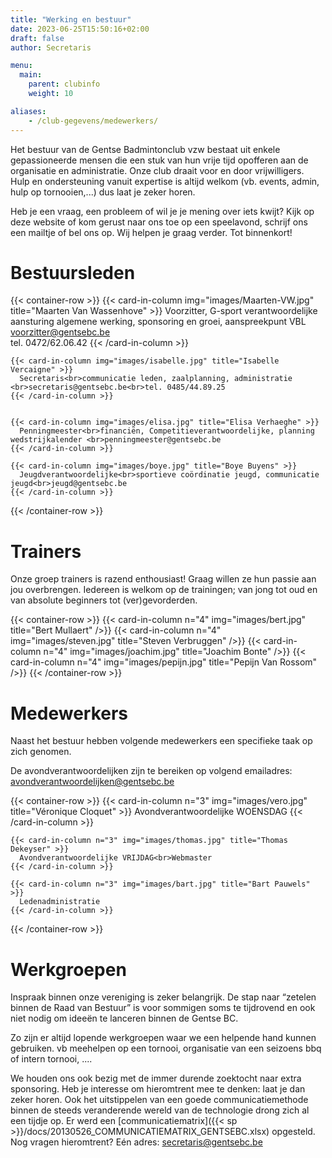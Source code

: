 ```yaml
---
title: "Werking en bestuur"
date: 2023-06-25T15:50:16+02:00
draft: false
author: Secretaris

menu:
  main:
    parent: clubinfo
    weight: 10

aliases:
    - /club-gegevens/medewerkers/       
---
```



Het bestuur van de Gentse Badmintonclub vzw bestaat uit enkele gepassioneerde mensen die een stuk van hun vrije tijd opofferen aan de organisatie en administratie. Onze club draait voor en door vrijwilligers. Hulp en ondersteuning vanuit expertise is altijd welkom (vb. events, admin, hulp op tornooien,...) dus laat je zeker horen. 

Heb je een vraag, een probleem of wil je je mening over iets kwijt? Kijk op deze website of kom gerust naar ons toe op een speelavond, schrijf ons een mailtje of bel ons op. Wij helpen je graag verder. Tot binnenkort!


# Bestuursleden
{{< container-row >}}
    {{< card-in-column img="images/Maarten-VW.jpg" title="Maarten Van Wassenhove" >}}
      Voorzitter, G-sport verantwoordelijke<br>aansturing algemene werking, sponsoring en groei, aanspreekpunt VBL <br>voorzitter@gentsebc.be<br>tel. 0472/62.06.42
    {{< /card-in-column >}}

    {{< card-in-column img="images/isabelle.jpg" title="Isabelle Vercaigne" >}}
      Secretaris<br>communicatie leden, zaalplanning, administratie <br>secretaris@gentsebc.be<br>tel. 0485/44.89.25
    {{< /card-in-column >}}


    {{< card-in-column img="images/elisa.jpg" title="Elisa Verhaeghe" >}}
      Penningmeester<br>financiën, Competitieverantwoordelijke, planning wedstrijkalender <br>penningmeester@gentsebc.be
    {{< /card-in-column >}}

    {{< card-in-column img="images/boye.jpg" title="Boye Buyens" >}}
      Jeugdverantwoordelijke<br>sportieve coördinatie jeugd, communicatie jeugd<br>jeugd@gentsebc.be
    {{< /card-in-column >}}

{{< /container-row >}}

# Trainers
Onze groep trainers is razend enthousiast! Graag willen ze hun passie aan jou overbrengen. Iedereen is welkom op de trainingen; van jong tot oud en van absolute beginners tot (ver)gevorderden. 

{{< container-row >}}
   {{< card-in-column n="4" img="images/bert.jpg" title="Bert Mullaert" />}}
    {{< card-in-column n="4" img="images/steven.jpg" title="Steven Verbruggen" />}}
    {{< card-in-column n="4" img="images/joachim.jpg" title="Joachim Bonte" />}}
       {{< card-in-column n="4" img="images/pepijn.jpg" title="Pepijn Van Rossom" />}}
{{< /container-row >}}

# Medewerkers
Naast het bestuur hebben volgende medewerkers een specifieke taak op zich genomen.

De avondverantwoordelijken zijn te bereiken op volgend emailadres: avondverantwoordelijken@gentsebc.be


{{< container-row >}}
    {{< card-in-column n="3" img="images/vero.jpg" title="Véronique Cloquet" >}}
      Avondverantwoordelijke WOENSDAG
    {{< /card-in-column >}}

    {{< card-in-column n="3" img="images/thomas.jpg" title="Thomas Dekeyser" >}}
      Avondverantwoordelijke VRIJDAG<br>Webmaster
    {{< /card-in-column >}}

    {{< card-in-column n="3" img="images/bart.jpg" title="Bart Pauwels" >}}
      Ledenadministratie
    {{< /card-in-column >}}

{{< /container-row >}}




# Werkgroepen
Inspraak binnen onze vereniging is zeker belangrijk. De stap naar “zetelen binnen de Raad van Bestuur” is voor sommigen soms te tijdrovend en ook niet nodig om ideeën te lanceren binnen de Gentse BC.

Zo zijn er altijd lopende werkgroepen waar we een helpende hand kunnen gebruiken. vb meehelpen op een tornooi, organisatie van een seizoens bbq of intern tornooi, ....

We houden ons ook bezig met de immer durende zoektocht naar extra sponsoring. Heb je interesse om hieromtrent mee te denken: laat je dan zeker horen.
Ook het uitstippelen van een goede communicatiemethode binnen de steeds veranderende wereld van de technologie drong zich al een tijdje op. Er werd  een [communicatiematrix]({{< sp >}}/docs/20130526_COMMUNICATIEMATRIX_GENTSEBC.xlsx) opgesteld. Nog vragen hieromtrent? Eén adres: secretaris@gentsebc.be
